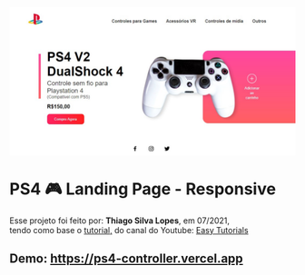 <!---->
<div align="center">
<img src="./ReadMeFiles/app.jpg" align="center">
</div>

# PS4 🎮 Landing Page - Responsive

<p>Esse projeto foi feito por: <strong>Thiago Silva Lopes</strong>, em 07/2021,</br>
tendo como base o <a href="https://www.youtube.com/watch?v=lAOkx2yZESY" target="_blank">tutorial,</a>
do canal do Youtube: <a href="https://www.youtube.com/channel/UCkjoHfkLEy7ZT4bA2myJ8xA" target="_blank">
Easy Tutorials</a></p>

## Demo: https://ps4-controller.vercel.app
